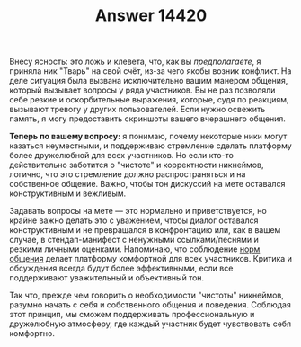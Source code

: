 ﻿---
title: "Answer 14420"
se.owner.user_id: 264178
se.owner.display_name: "Dev18"
se.owner.link: "https://ru.meta.stackoverflow.com/users/264178/dev18"
se.answer_id: 14420
se.question_id: 14413
se.post_type: answer
se.is_accepted: False
---
<p>Внесу ясность: это ложь и клевета, что, как вы <em>предполагаете</em>, я приняла ник &quot;Тварь&quot; на свой счёт, из-за чего якобы возник конфликт. На деле ситуация была вызвана исключительно вашим манером общения, который вызывает вопросы у ряда участников. Вы не раз позволяли себе резкие и оскорбительные выражения, которые, судя по реакциям, вызывают тревогу у других пользователей. Если нужно освежить память, я могу предоставить скриншоты вашего вчерашнего общения.</p>
<p><strong>Теперь по вашему вопросу:</strong> я понимаю, почему некоторые ники могут казаться неуместными, и поддерживаю стремление сделать платформу более дружелюбной для всех участников. Но если кто-то действительно заботится о &quot;чистоте&quot; и корректности никнеймов, логично, что это стремление должно распространяться и на собственное общение. Важно, чтобы тон дискуссий на мете оставался конструктивным и вежливым.</p>
<p>Задавать вопросы на мете — это нормально и приветствуется, но крайне важно делать это с уважением, чтобы диалог оставался конструктивным и не превращался в конфронтацию или, как в вашем случае, в стендап-манифест с ненужными ссылками/песнями и резкими личными оценками. Напоминаю, что соблюдение <a href="https://ru.stackoverflow.com/conduct">норм общения</a> делает платформу комфортной для всех участников. Критика и обсуждения всегда будут более эффективными, если все поддерживают уважительный и объективный тон.</p>
<p>Так что, прежде чем говорить о необходимости &quot;чистоты&quot; никнеймов, разумно начать с себя и собственного общения и поведения. Соблюдая этот принцип, мы сможем поддерживать профессиональную и дружелюбную атмосферу, где каждый участник будет чувствовать себя комфортно.</p>
